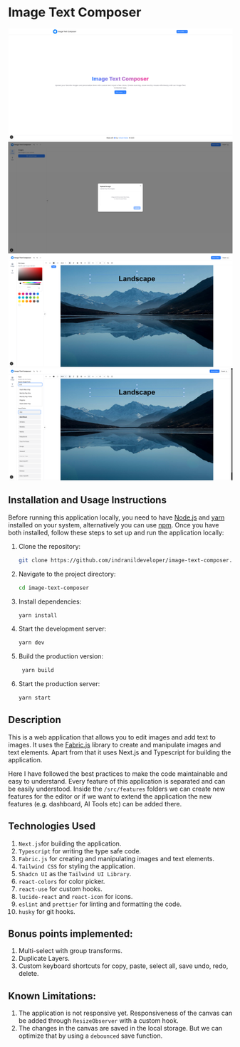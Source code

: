 # Image Text Composer

![Screenshot One](./screenshots/screenshot-one.png)
![Screenshot One](./screenshots/screenshot-two.png)
![Screenshot One](./screenshots/screenshot-three.png)
![Screenshot One](./screenshots/screenshot-four.png)

## Installation and Usage Instructions

Before running this application locally, you need to have [Node.js](https://nodejs.org/) and [yarn](https://yarnpkg.com/) installed on your system, alternatively you can use [npm](https://www.npmjs.com/). Once you have both installed, follow these steps to set up and run the application locally:

1. Clone the repository:

   ```bash
   git clone https://github.com/indranildeveloper/image-text-composer.git
   ```

2. Navigate to the project directory:

   ```bash
   cd image-text-composer
   ```

3. Install dependencies:

   ```bash
   yarn install
   ```

4. Start the development server:

   ```bash
   yarn dev
   ```

5. Build the production version:

   ```bash
    yarn build
   ```

6. Start the production server:

   ```bash
   yarn start
   ```

## Description

This is a web application that allows you to edit images and add text to images. It uses the [Fabric.js](https://fabricjs.com/) library to create and manipulate images and text elements. Apart from that it uses Next.js and Typescript for building the application.

Here I have followed the best practices to make the code maintainable and easy to understand. Every feature of this application is separated and can be easily understood. Inside the `/src/features` folders we can create new features for the editor or if we want to extend the application the new features (e.g. dashboard, AI Tools etc) can be added there.

## Technologies Used

1. `Next.js`for building the application.
2. `Typescript` for writing the type safe code.
3. `Fabric.js` for creating and manipulating images and text elements.
4. `Tailwind CSS` for styling the application.
5. `Shadcn UI` as the `Tailwind UI Library`.
6. `react-colors` for color picker.
7. `react-use` for custom hooks.
8. `lucide-react` and `react-icon` for icons.
9. `eslint` and `prettier` for linting and formatting the code.
10. `husky` for git hooks.

## Bonus points implemented:

1. Multi-select with group transforms.
2. Duplicate Layers.
3. Custom keyboard shortcuts for copy, paste, select all, save undo, redo, delete.

## Known Limitations:

1. The application is not responsive yet. Responsiveness of the canvas can be added through `ResizeObserver` with a custom hook.
2. The changes in the canvas are saved in the local storage. But we can optimize that by using a `debounced` save function.
